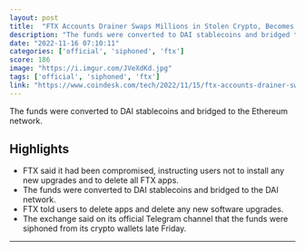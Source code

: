 ```yaml
---
layout: post
title:  "FTX Accounts Drainer Swaps Millions in Stolen Crypto, Becomes 35th-Largest Ether Holder"
description: "The funds were converted to DAI stablecoins and bridged to the Ethereum network."
date: "2022-11-16 07:10:11"
categories: ['official', 'siphoned', 'ftx']
score: 186
image: "https://i.imgur.com/JVeXdKd.jpg"
tags: ['official', 'siphoned', 'ftx']
link: "https://www.coindesk.com/tech/2022/11/15/ftx-accounts-drainer-swaps-millions-in-stolen-crypto-becomes-35th-largest-ether-holder/"
---
```


The funds were converted to DAI stablecoins and bridged to the Ethereum network.

## Highlights

- FTX said it had been compromised, instructing users not to install any new upgrades and to delete all FTX apps.
- The funds were converted to DAI stablecoins and bridged to the DAI network.
- FTX told users to delete apps and delete any new software upgrades.
- The exchange said on its official Telegram channel that the funds were siphoned from its crypto wallets late Friday.

---
